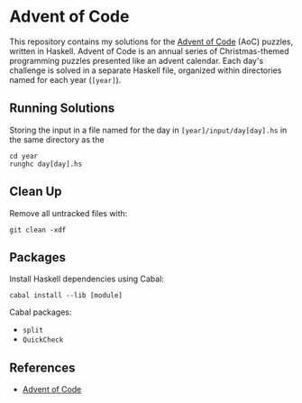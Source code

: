 # Advent of Code

This repository contains my solutions for the [Advent of Code](https://adventofcode.com) (AoC) puzzles, written in Haskell. Advent of Code is an annual series of Christmas-themed programming puzzles presented like an advent calendar. Each day's challenge is solved in a separate Haskell file, organized within directories named for each year (`[year]`).

## Running Solutions

Storing the input in a file named for the day in `[year]/input/day[day].hs` in the same directory as the

```
cd year
runghc day[day].hs
```

## Clean Up

Remove all untracked files with:

```
git clean -xdf
```

## Packages

Install Haskell dependencies using Cabal:

```
cabal install --lib [module]
```

Cabal packages:

-   `split`
-   `QuickCheck`

## References

-   [Advent of Code](https://adventofcode.com)
